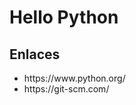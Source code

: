 <H1>Hello Python</H1>
<H2>Enlaces</h2>
<UL>
<li>https://www.python.org/</li>
<li>https://git-scm.com/</li>
</UL>
